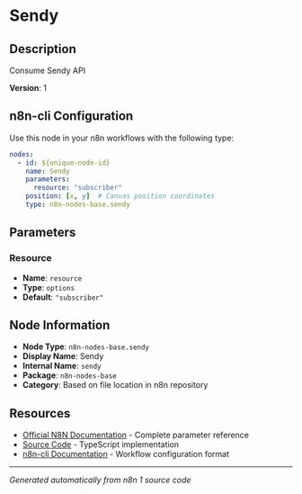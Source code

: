 # Sendy

## Description

Consume Sendy API

**Version**: 1

## n8n-cli Configuration

Use this node in your n8n workflows with the following type:

```yaml
nodes:
  - id: ${unique-node-id}
    name: Sendy
    parameters:
      resource: "subscriber"
    position: [x, y]  # Canvas position coordinates
    type: n8n-nodes-base.sendy
```

## Parameters

### Resource

- **Name**: `resource`
- **Type**: `options`
- **Default**: `"subscriber"`


## Node Information

- **Node Type**: `n8n-nodes-base.sendy`
- **Display Name**: Sendy
- **Internal Name**: `sendy`
- **Package**: `n8n-nodes-base`
- **Category**: Based on file location in n8n repository

## Resources

- [Official N8N Documentation](https://docs.n8n.io/integrations/builtin/app-nodes/n8n-nodes-base.sendy/) - Complete parameter reference
- [Source Code](https://github.com/n8n-io/n8n/blob/master/packages/nodes-base/nodes/Sendy/Sendy.node.ts) - TypeScript implementation
- [n8n-cli Documentation](https://github.com/edenreich/n8n-cli) - Workflow configuration format

---
*Generated automatically from n8n 1 source code*
